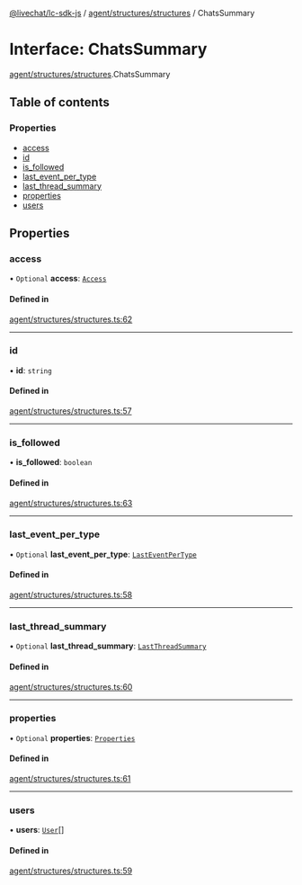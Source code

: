 [@livechat/lc-sdk-js](../README.md) / [agent/structures/structures](../modules/agent_structures_structures.md) / ChatsSummary

# Interface: ChatsSummary

[agent/structures/structures](../modules/agent_structures_structures.md).ChatsSummary

## Table of contents

### Properties

- [access](agent_structures_structures.ChatsSummary.md#access)
- [id](agent_structures_structures.ChatsSummary.md#id)
- [is\_followed](agent_structures_structures.ChatsSummary.md#is_followed)
- [last\_event\_per\_type](agent_structures_structures.ChatsSummary.md#last_event_per_type)
- [last\_thread\_summary](agent_structures_structures.ChatsSummary.md#last_thread_summary)
- [properties](agent_structures_structures.ChatsSummary.md#properties)
- [users](agent_structures_structures.ChatsSummary.md#users)

## Properties

### access

• `Optional` **access**: [`Access`](agent_structures_structures.Access.md)

#### Defined in

[agent/structures/structures.ts:62](https://github.com/livechat/lc-sdk-js/blob/10347df/src/agent/structures/structures.ts#L62)

___

### id

• **id**: `string`

#### Defined in

[agent/structures/structures.ts:57](https://github.com/livechat/lc-sdk-js/blob/10347df/src/agent/structures/structures.ts#L57)

___

### is\_followed

• **is\_followed**: `boolean`

#### Defined in

[agent/structures/structures.ts:63](https://github.com/livechat/lc-sdk-js/blob/10347df/src/agent/structures/structures.ts#L63)

___

### last\_event\_per\_type

• `Optional` **last\_event\_per\_type**: [`LastEventPerType`](agent_structures_structures.LastEventPerType.md)

#### Defined in

[agent/structures/structures.ts:58](https://github.com/livechat/lc-sdk-js/blob/10347df/src/agent/structures/structures.ts#L58)

___

### last\_thread\_summary

• `Optional` **last\_thread\_summary**: [`LastThreadSummary`](agent_structures_structures.LastThreadSummary.md)

#### Defined in

[agent/structures/structures.ts:60](https://github.com/livechat/lc-sdk-js/blob/10347df/src/agent/structures/structures.ts#L60)

___

### properties

• `Optional` **properties**: [`Properties`](agent_structures_structures.Properties.md)

#### Defined in

[agent/structures/structures.ts:61](https://github.com/livechat/lc-sdk-js/blob/10347df/src/agent/structures/structures.ts#L61)

___

### users

• **users**: [`User`](../modules/agent_structures_users.md#user)[]

#### Defined in

[agent/structures/structures.ts:59](https://github.com/livechat/lc-sdk-js/blob/10347df/src/agent/structures/structures.ts#L59)
